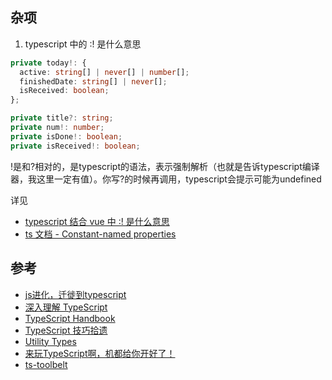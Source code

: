 ## 杂项

1. typescript 中的 :! 是什么意思

```ts
private today!: {
  active: string[] | never[] | number[];
  finishedDate: string[] | never[];
  isReceived: boolean;
};

private title?: string;
private num!: number;
private isDone!: boolean;
private isReceived!: boolean;
```

!是和?相对的，是typescript的语法，表示强制解析（也就是告诉typescript编译器，我这里一定有值）。你写?的时候再调用，typescript会提示可能为undefined

详见

- [typescript 结合 vue 中 :! 是什么意思](https://segmentfault.com/q/1010000015364690)
- [ts 文档 - Constant-named properties](https://www.typescriptlang.org/docs/handbook/release-notes/typescript-2-7.html#strict-class-initialization)


## 参考

- [js进化，迁徙到typescript](https://segmentfault.com/a/1190000009630935)
- [深入理解 TypeScript](https://jkchao.github.io/typescript-book-chinese/)
- [TypeScript Handbook](https://www.typescriptlang.org/v2/docs/handbook/)
- [TypeScript 技巧拾遗](https://juejin.im/post/5d8c983f518825093212e305)
- [Utility Types](https://www.typescriptlang.org/v2/docs/handbook/utility-types.html)
- [来玩TypeScript啊，机都给你开好了！](https://zhuanlan.zhihu.com/c_206498766)
- [ts-toolbelt](https://github.com/pirix-gh/ts-toolbelt)